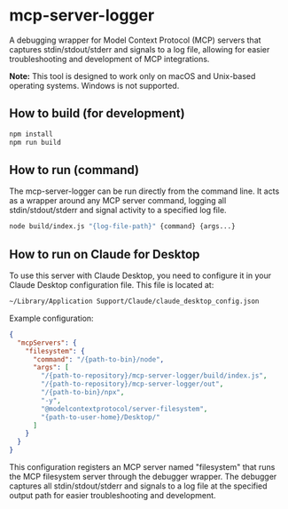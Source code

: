 # mcp-server-logger

A debugging wrapper for Model Context Protocol (MCP) servers that captures stdin/stdout/stderr and signals to a log file, allowing for easier troubleshooting and development of MCP integrations.

**Note:** This tool is designed to work only on macOS and Unix-based operating systems. Windows is not supported.

## How to build (for development)

```bash
npm install
npm run build
```

## How to run (command)

The mcp-server-logger can be run directly from the command line. It acts as a wrapper around any MCP server command, logging all stdin/stdout/stderr and signal activity to a specified log file.

```bash
node build/index.js "{log-file-path}" {command} {args...}
```

## How to run on Claude for Desktop

To use this server with Claude Desktop, you need to configure it in your Claude Desktop configuration file. This file is located at:

```bash
~/Library/Application Support/Claude/claude_desktop_config.json
```

Example configuration:

```json
{
  "mcpServers": {
    "filesystem": {
      "command": "/{path-to-bin}/node",
      "args": [
        "/{path-to-repository}/mcp-server-logger/build/index.js",
        "/{path-to-repository}/mcp-server-logger/out",
        "/{path-to-bin}/npx",
        "-y",
        "@modelcontextprotocol/server-filesystem",
        "{path-to-user-home}/Desktop/"
      ]
    }
  }
}
```

This configuration registers an MCP server named "filesystem" that runs the MCP filesystem server through the debugger wrapper. The debugger captures all stdin/stdout/stderr and signals to a log file at the specified output path for easier troubleshooting and development.

